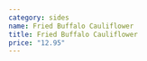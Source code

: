 ```yaml
---
category: sides
name: Fried Buffalo Cauliflower
title: Fried Buffalo Cauliflower
price: "12.95"
---
```

